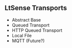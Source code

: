 ## LtSense Transports

* Abstract Base
* Queued Transport
* HTTP Queued Transport
* Local File
* MQTT (Future?)
